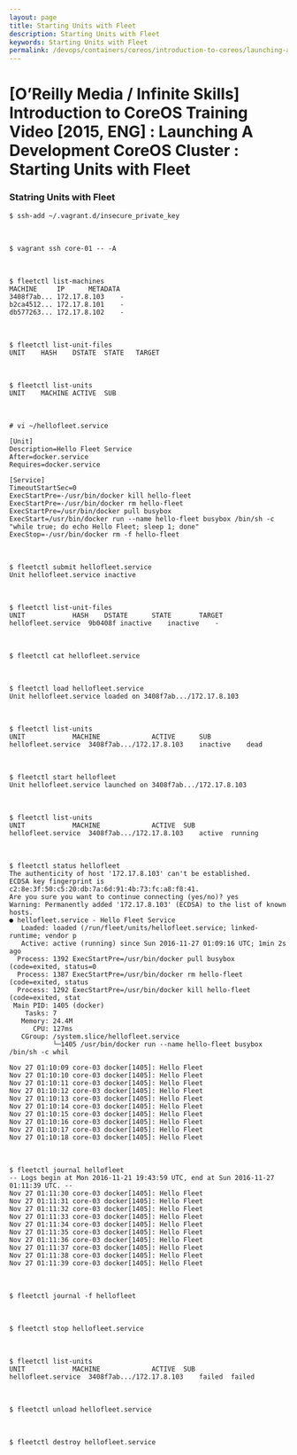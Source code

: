 ```yaml
---
layout: page
title: Starting Units with Fleet
description: Starting Units with Fleet
keywords: Starting Units with Fleet
permalink: /devops/containers/coreos/introduction-to-coreos/launching-a-development-coreos-cluster/starting-units-with-fleet/
---
```


# [O’Reilly Media / Infinite Skills] Introduction to CoreOS Training Video [2015, ENG] : Launching A Development CoreOS Cluster : Starting Units with Fleet

### Statring Units with Fleet

    $ ssh-add ~/.vagrant.d/insecure_private_key

<br/>

    $ vagrant ssh core-01 -- -A

<br/>

    $ fleetctl list-machines
    MACHINE		IP		METADATA
    3408f7ab...	172.17.8.103	-
    b2ca4512...	172.17.8.101	-
    db577263...	172.17.8.102	-

<br/>

    $ fleetctl list-unit-files
    UNIT	HASH	DSTATE	STATE	TARGET

<br/>

    $ fleetctl list-units
    UNIT	MACHINE	ACTIVE	SUB

<br/>

    # vi ~/hellofleet.service

    [Unit]
    Description=Hello Fleet Service
    After=docker.service
    Requires=docker.service

    [Service]
    TimeoutStartSec=0
    ExecStartPre=-/usr/bin/docker kill hello-fleet
    ExecStartPre=-/usr/bin/docker rm hello-fleet
    ExecStartPre=/usr/bin/docker pull busybox
    ExecStart=/usr/bin/docker run --name hello-fleet busybox /bin/sh -c "while true; do echo Hello Fleet; sleep 1; done"
    ExecStop=-/usr/bin/docker rm -f hello-fleet

<br/>

    $ fleetctl submit hellofleet.service
    Unit hellofleet.service inactive

<br/>

    $ fleetctl list-unit-files
    UNIT			HASH	DSTATE		STATE		TARGET
    hellofleet.service	9b0408f	inactive	inactive	-

<br/>

    $ fleetctl cat hellofleet.service

<br/>

    $ fleetctl load hellofleet.service
    Unit hellofleet.service loaded on 3408f7ab.../172.17.8.103

<br/>

    $ fleetctl list-units
    UNIT			MACHINE				ACTIVE		SUB
    hellofleet.service	3408f7ab.../172.17.8.103	inactive	dead

<br/>

    $ fleetctl start hellofleet
    Unit hellofleet.service launched on 3408f7ab.../172.17.8.103

<br/>

    $ fleetctl list-units
    UNIT			MACHINE				ACTIVE	SUB
    hellofleet.service	3408f7ab.../172.17.8.103	active	running

<br/>

    $ fleetctl status hellofleet
    The authenticity of host '172.17.8.103' can't be established.
    ECDSA key fingerprint is c2:8e:3f:50:c5:20:db:7a:6d:91:4b:73:fc:a8:f8:41.
    Are you sure you want to continue connecting (yes/no)? yes
    Warning: Permanently added '172.17.8.103' (ECDSA) to the list of known hosts.
    ● hellofleet.service - Hello Fleet Service
       Loaded: loaded (/run/fleet/units/hellofleet.service; linked-runtime; vendor p
       Active: active (running) since Sun 2016-11-27 01:09:16 UTC; 1min 2s ago
      Process: 1392 ExecStartPre=/usr/bin/docker pull busybox (code=exited, status=0
      Process: 1387 ExecStartPre=/usr/bin/docker rm hello-fleet (code=exited, status
      Process: 1292 ExecStartPre=/usr/bin/docker kill hello-fleet (code=exited, stat
     Main PID: 1405 (docker)
        Tasks: 7
       Memory: 24.4M
          CPU: 127ms
       CGroup: /system.slice/hellofleet.service
               └─1405 /usr/bin/docker run --name hello-fleet busybox /bin/sh -c whil

    Nov 27 01:10:09 core-03 docker[1405]: Hello Fleet
    Nov 27 01:10:10 core-03 docker[1405]: Hello Fleet
    Nov 27 01:10:11 core-03 docker[1405]: Hello Fleet
    Nov 27 01:10:12 core-03 docker[1405]: Hello Fleet
    Nov 27 01:10:13 core-03 docker[1405]: Hello Fleet
    Nov 27 01:10:14 core-03 docker[1405]: Hello Fleet
    Nov 27 01:10:15 core-03 docker[1405]: Hello Fleet
    Nov 27 01:10:16 core-03 docker[1405]: Hello Fleet
    Nov 27 01:10:17 core-03 docker[1405]: Hello Fleet
    Nov 27 01:10:18 core-03 docker[1405]: Hello Fleet

<br/>

    $ fleetctl journal hellofleet
    -- Logs begin at Mon 2016-11-21 19:43:59 UTC, end at Sun 2016-11-27 01:11:39 UTC. --
    Nov 27 01:11:30 core-03 docker[1405]: Hello Fleet
    Nov 27 01:11:31 core-03 docker[1405]: Hello Fleet
    Nov 27 01:11:32 core-03 docker[1405]: Hello Fleet
    Nov 27 01:11:33 core-03 docker[1405]: Hello Fleet
    Nov 27 01:11:34 core-03 docker[1405]: Hello Fleet
    Nov 27 01:11:35 core-03 docker[1405]: Hello Fleet
    Nov 27 01:11:36 core-03 docker[1405]: Hello Fleet
    Nov 27 01:11:37 core-03 docker[1405]: Hello Fleet
    Nov 27 01:11:38 core-03 docker[1405]: Hello Fleet
    Nov 27 01:11:39 core-03 docker[1405]: Hello Fleet

<br/>

    $ fleetctl journal -f hellofleet

<br/>

    $ fleetctl stop hellofleet.service

<br/>

    $ fleetctl list-units
    UNIT			MACHINE				ACTIVE	SUB
    hellofleet.service	3408f7ab.../172.17.8.103	failed	failed

<br/>

    $ fleetctl unload hellofleet.service

<br/>

    $ fleetctl destroy hellofleet.service
